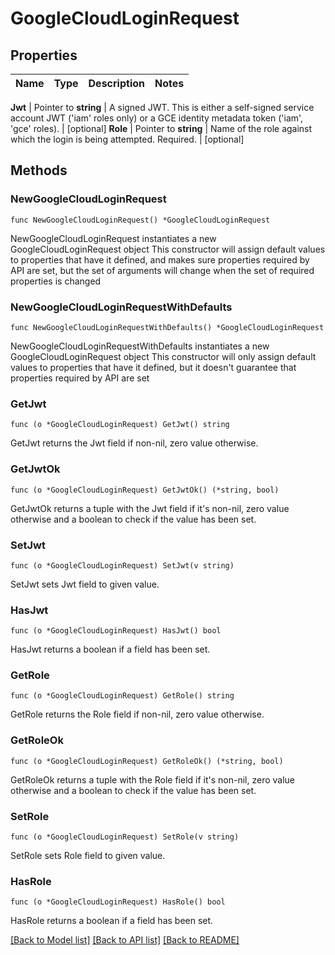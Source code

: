 # GoogleCloudLoginRequest


## Properties

Name | Type | Description | Notes
------------ | ------------- | ------------- | -------------


**Jwt** | Pointer to **string** | A signed JWT. This is either a self-signed service account JWT (&#x27;iam&#x27; roles only) or a GCE identity metadata token (&#x27;iam&#x27;, &#x27;gce&#x27; roles). | [optional] 
**Role** | Pointer to **string** | Name of the role against which the login is being attempted. Required. | [optional] 



## Methods


### NewGoogleCloudLoginRequest

`func NewGoogleCloudLoginRequest() *GoogleCloudLoginRequest`

NewGoogleCloudLoginRequest instantiates a new GoogleCloudLoginRequest object
This constructor will assign default values to properties that have it defined,
and makes sure properties required by API are set, but the set of arguments
will change when the set of required properties is changed

### NewGoogleCloudLoginRequestWithDefaults

`func NewGoogleCloudLoginRequestWithDefaults() *GoogleCloudLoginRequest`

NewGoogleCloudLoginRequestWithDefaults instantiates a new GoogleCloudLoginRequest object
This constructor will only assign default values to properties that have it defined,
but it doesn't guarantee that properties required by API are set


### GetJwt

`func (o *GoogleCloudLoginRequest) GetJwt() string`

GetJwt returns the Jwt field if non-nil, zero value otherwise.

### GetJwtOk

`func (o *GoogleCloudLoginRequest) GetJwtOk() (*string, bool)`

GetJwtOk returns a tuple with the Jwt field if it's non-nil, zero value otherwise
and a boolean to check if the value has been set.

### SetJwt

`func (o *GoogleCloudLoginRequest) SetJwt(v string)`

SetJwt sets Jwt field to given value.


### HasJwt

`func (o *GoogleCloudLoginRequest) HasJwt() bool`

HasJwt returns a boolean if a field has been set.




### GetRole

`func (o *GoogleCloudLoginRequest) GetRole() string`

GetRole returns the Role field if non-nil, zero value otherwise.

### GetRoleOk

`func (o *GoogleCloudLoginRequest) GetRoleOk() (*string, bool)`

GetRoleOk returns a tuple with the Role field if it's non-nil, zero value otherwise
and a boolean to check if the value has been set.

### SetRole

`func (o *GoogleCloudLoginRequest) SetRole(v string)`

SetRole sets Role field to given value.


### HasRole

`func (o *GoogleCloudLoginRequest) HasRole() bool`

HasRole returns a boolean if a field has been set.









[[Back to Model list]](../README.md#documentation-for-models) [[Back to API list]](../README.md#documentation-for-api-endpoints) [[Back to README]](../README.md)


